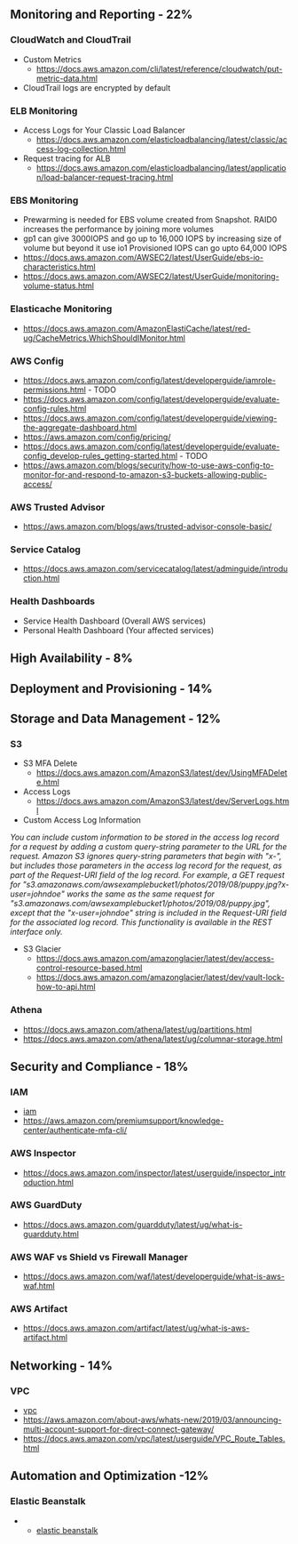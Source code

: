 ## Monitoring and Reporting - 22%

### CloudWatch and CloudTrail

- Custom Metrics
    - https://docs.aws.amazon.com/cli/latest/reference/cloudwatch/put-metric-data.html
- CloudTrail logs are encrypted by default

### ELB Monitoring

- Access Logs for Your Classic Load Balancer
    - https://docs.aws.amazon.com/elasticloadbalancing/latest/classic/access-log-collection.html
- Request tracing for ALB
    - https://docs.aws.amazon.com/elasticloadbalancing/latest/application/load-balancer-request-tracing.html

### EBS Monitoring

- Prewarming is needed for EBS volume created from Snapshot. RAID0 increases the performance by joining more volumes
- gp1 can give 3000IOPS and go up to 16,000 IOPS by increasing size of volume but beyond it use io1 Provisioned IOPS can go upto 64,000 IOPS
- https://docs.aws.amazon.com/AWSEC2/latest/UserGuide/ebs-io-characteristics.html
- https://docs.aws.amazon.com/AWSEC2/latest/UserGuide/monitoring-volume-status.html

### Elasticache Monitoring

- https://docs.aws.amazon.com/AmazonElastiCache/latest/red-ug/CacheMetrics.WhichShouldIMonitor.html

### AWS Config

- https://docs.aws.amazon.com/config/latest/developerguide/iamrole-permissions.html - TODO
- https://docs.aws.amazon.com/config/latest/developerguide/evaluate-config-rules.html
- https://docs.aws.amazon.com/config/latest/developerguide/viewing-the-aggregate-dashboard.html
- https://aws.amazon.com/config/pricing/
- https://docs.aws.amazon.com/config/latest/developerguide/evaluate-config_develop-rules_getting-started.html - TODO
- https://aws.amazon.com/blogs/security/how-to-use-aws-config-to-monitor-for-and-respond-to-amazon-s3-buckets-allowing-public-access/

### AWS Trusted Advisor

- https://aws.amazon.com/blogs/aws/trusted-advisor-console-basic/

### Service Catalog
- https://docs.aws.amazon.com/servicecatalog/latest/adminguide/introduction.html

### Health Dashboards
- Service Health Dashboard (Overall AWS services)
- Personal Health Dashboard (Your affected services)

## High Availability - 8%

## Deployment and Provisioning - 14%

## Storage and Data Management - 12%

### S3
- S3 MFA Delete
    - https://docs.aws.amazon.com/AmazonS3/latest/dev/UsingMFADelete.html
- Access Logs
    - https://docs.aws.amazon.com/AmazonS3/latest/dev/ServerLogs.html
- Custom Access Log Information
 
 *You can include custom information to be stored in the access log record for a request by adding a custom query-string parameter to the URL for the request. Amazon S3 ignores query-string parameters that begin with "x-", but includes those parameters in the access log record for the request, as part of the Request-URI field of the log record. For example, a GET request for "s3.amazonaws.com/awsexamplebucket1/photos/2019/08/puppy.jpg?x-user=johndoe" works the same as the same request for "s3.amazonaws.com/awsexamplebucket1/photos/2019/08/puppy.jpg", except that the "x-user=johndoe" string is included in the Request-URI field for the associated log record. This functionality is available in the REST interface only.*
 
- S3 Glacier
    - https://docs.aws.amazon.com/amazonglacier/latest/dev/access-control-resource-based.html
    - https://docs.aws.amazon.com/amazonglacier/latest/dev/vault-lock-how-to-api.html

### Athena

- https://docs.aws.amazon.com/athena/latest/ug/partitions.html
- https://docs.aws.amazon.com/athena/latest/ug/columnar-storage.html

## Security and Compliance - 18%

### IAM
- [iam](../iam.md#section)
- https://aws.amazon.com/premiumsupport/knowledge-center/authenticate-mfa-cli/

### AWS Inspector
- https://docs.aws.amazon.com/inspector/latest/userguide/inspector_introduction.html

### AWS GuardDuty
- https://docs.aws.amazon.com/guardduty/latest/ug/what-is-guardduty.html

### AWS WAF vs Shield vs Firewall Manager
- https://docs.aws.amazon.com/waf/latest/developerguide/what-is-aws-waf.html

### AWS Artifact
- https://docs.aws.amazon.com/artifact/latest/ug/what-is-aws-artifact.html

## Networking - 14%

### VPC

- [vpc](../vpc.md#section)
- https://aws.amazon.com/about-aws/whats-new/2019/03/announcing-multi-account-support-for-direct-connect-gateway/
- https://docs.aws.amazon.com/vpc/latest/userguide/VPC_Route_Tables.html


## Automation and Optimization -12%

### Elastic Beanstalk

- - [elastic beanstalk](../eb.md#section)